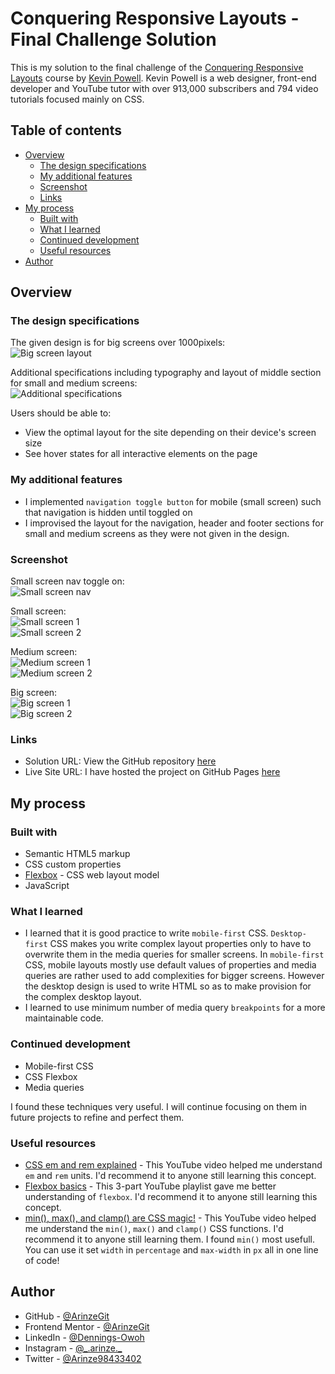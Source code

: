 # Conquering Responsive Layouts - Final Challenge Solution

This is my solution to the final challenge of the [Conquering Responsive Layouts](https://courses.kevinpowell.co/conquering-responsive-layouts) course by [Kevin Powell](https://www.youtube.com/@KevinPowell). Kevin Powell is a web designer, front-end developer and YouTube tutor with over 913,000 subscribers and 794 video tutorials focused mainly on CSS.

## Table of contents

- [Overview](#overview)
  - [The design specifications](#the-design-specifications)
  - [My additional features](#my-additional-features)
  - [Screenshot](#screenshot)
  - [Links](#links)
- [My process](#my-process)
  - [Built with](#built-with)
  - [What I learned](#what-i-learned)
  - [Continued development](#continued-development)
  - [Useful resources](#useful-resources)
- [Author](#author)

## Overview

### The design specifications

The given design is for big screens over 1000pixels:  
![Big screen layout](design%20specifications/big-screen-layout.PNG)


Additional specifications including typography and layout of middle section for small and medium screens:  
![Additional specifications](design%20specifications/additional-specifications.PNG)

Users should be able to:

- View the optimal layout for the site depending on their device's screen size
- See hover states for all interactive elements on the page

### My additional features

- I implemented `navigation toggle button` for mobile (small screen) such that navigation is hidden until toggled on
- I improvised the layout for the navigation, header and footer sections for small and medium screens as they were not given in the design.

### Screenshot

Small screen nav toggle on:  
![Small screen nav](solution%20screenshots/small-screen-nav.PNG)

Small screen:  
![Small screen 1](solution%20screenshots/small-screen-1.PNG)  
![Small screen 2](solution%20screenshots/small-screen-2.PNG)

Medium screen:  
![Medium screen 1](solution%20screenshots/medium-screen-1.PNG)  
![Medium screen 2](solution%20screenshots/medium-screen-2.PNG)

Big screen:  
![Big screen 1](solution%20screenshots/big-screen-1.PNG)  
![Big screen 2](solution%20screenshots/big-screen-2.PNG)

### Links

- Solution URL: View the GitHub repository [here]()
- Live Site URL: I have hosted the project on GitHub Pages [here]()

## My process

### Built with

- Semantic HTML5 markup
- CSS custom properties
- [Flexbox](https://www.w3.org/TR/css-flexbox-1/) - CSS web layout model
- JavaScript

### What I learned

- I learned that it is good practice to write `mobile-first` CSS. `Desktop-first` CSS makes you write complex layout properties only to have to overwrite them in the media queries for smaller screens. In `mobile-first` CSS, mobile layouts mostly use default values of properties and media queries are rather used to add complexities for bigger screens. However the desktop design is used to write HTML so as to make provision for the complex desktop layout.
- I learned to use minimum number of media query `breakpoints` for a more maintainable code.

### Continued development

- Mobile-first CSS
- CSS Flexbox
- Media queries

I found these techniques very useful. I will continue focusing on them in future projects to refine and perfect them.

### Useful resources

- [CSS em and rem explained](https://youtu.be/_-aDOAMmDHI?si=szJH_WBPtS_7hFjx) - This YouTube video helped me understand `em` and `rem` units. I'd recommend it to anyone still learning this concept.
- [Flexbox basics](https://www.youtube.com/playlist?list=PL4-IK0AVhVjMSb9c06AjRlTpvxL3otpUd) - This 3-part YouTube playlist gave me better understanding of `flexbox`. I'd recommend it to anyone still learning this concept.
- [min(), max(), and clamp() are CSS magic!](https://youtu.be/U9VF-4euyRo?si=rCy2AUDM3HfvkVbS) - This YouTube video helped me understand the `min()`, `max()` and `clamp()` CSS functions. I'd recommend it to anyone still learning them. I found `min()` most usefull. You can use it set `width` in `percentage` and `max-width` in `px` all in one line of code!

## Author

- GitHub - [@ArinzeGit](https://github.com/ArinzeGit)
- Frontend Mentor - [@ArinzeGit](https://www.frontendmentor.io/profile/ArinzeGit)
- LinkedIn - [@Dennings-Owoh](https://www.linkedin.com/in/dennings-owoh-4839971b1/)
- Instagram - [@\_.arinze.\_](https://www.instagram.com/_.arinze._/)
- Twitter - [@Arinze98433402](https://twitter.com/Arinze98433402)
